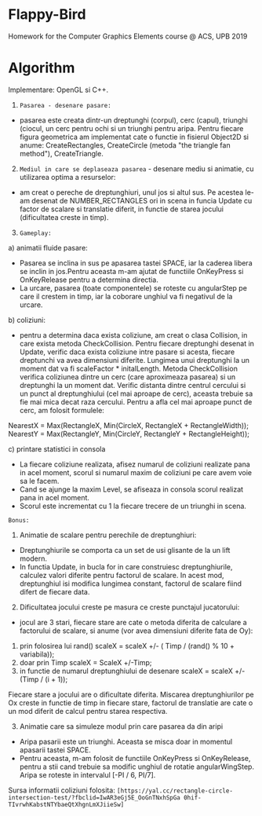 # Flappy-Bird
Homework for the Computer Graphics Elements course @ ACS, UPB 2019

# Algorithm

Implementare: OpenGL si C++.

 1. `Pasarea - desenare pasare:`
 - pasarea este creata dintr-un dreptunghi (corpul), cerc (capul), triunghi (ciocul, 
 un cerc pentru ochi si un triunghi pentru aripa.
 Pentru fiecare figura geometrica am implementat cate o functie in fisierul
 Object2D si anume: CreateRectangles, CreateCircle (metoda "the triangle fan method"), 
 CreateTriangle.

 2. `Mediul in care se deplaseaza pasarea` - desenare mediu si animatie, cu
  utilizarea optima a resurselor:
 - am creat o pereche de dreptunghiuri, unul jos si altul sus. Pe acestea le-am
 desenat de NUMBER_RECTANGLES ori in scena in funcia Update cu factor de scalare si
 translatie diferit, in functie de starea jocului (dificultatea creste in timp).

 3. `Gameplay:`
 
 a) animatii fluide pasare:
 - Pasarea se inclina in sus pe apasarea tastei SPACE, iar la caderea libera se
 inclin in jos.Pentru aceasta m-am ajutat de functiile OnKeyPress si OnKeyRelease
 pentru a determina directia.
 - La urcare, pasarea (toate componentele) se roteste cu angularStep pe care il
 crestem in timp, iar la coborare unghiul va fi negativul de la urcare.

 b) coliziuni:
 - pentru a determina daca exista coliziune, am creat o clasa Collision, in care
 exista metoda CheckCollision. Pentru fiecare dreptunghi desenat in Update, verific
 daca exista coliziune intre pasare si acesta, fiecare dreptunchi va avea
 dimensiuni diferite. Lungimea unui dreptunghi la un moment dat va fi
 scaleFactor * initalLength. Metoda CheckCollision verifica coliziunea dintre un 
 cerc (care aproximeaza pasarea) si un dreptunghi la un moment dat. Verific
 distanta dintre centrul cercului si un punct al dreptunghiului (cel mai aproape 
 de cerc), aceasta trebuie sa fie mai mica decat raza cercului. Pentru a afla cel
 mai aproape punct de cerc, am folosit formulele:

 NearestX = Max(RectangleX, Min(CircleX, RectangleX + RectangleWidth));
 NearestY = Max(RectangleY, Min(CircleY, RectangleY + RectangleHeight));

 c) printare statistici in consola
 - La fiecare coliziune realizata, afisez numarul de coliziuni realizate pana in
 acel moment, scorul
 si numarul maxim de coliziuni pe care avem voie sa le facem.
 - Cand se ajunge la maxim Level, se afiseaza in consola scorul realizat pana in
 acel moment.
 - Scorul este incrementat cu 1 la fiecare trecere de un triunghi in scena.

 `Bonus:`
 
 1. Animatie de scalare pentru perechile de dreptunghiuri:
 - Dreptunghiurile se comporta ca un set de usi glisante de la un lift modern. 
 - In functia Update, in bucla for in care construiesc dreptunghiurile, calculez
 valori diferite pentru factorul de scalare. In acest mod, dreptunghiul isi modifica
 lungimea constant, factorul de scalare fiind difert de fiecare data.

 2. Dificultatea jocului creste pe masura ce creste punctajul jucatorului:
 - jocul are 3 stari, fiecare stare are cate o metoda diferita de calculare a
 factorului de scalare, si anume (vor avea dimensiuni diferite fata de Oy):
 1) prin folosirea lui rand() 
 scaleX = scaleX +/- ( Timp / (rand() % 10 + variabila));
 2) doar prin Timp
 scaleX = ScaleX +/-Timp;
 3) in functie de numarul dreptunghiului de desenare
 scaleX = scaleX +/- (Timp / (i + 1));

 Fiecare stare a jocului are o dificultate diferita. Miscarea dreptunghiurilor pe
 Ox creste in functie de timp in fiecare stare, factorul de translatie are cate
 o un mod diferit de calcul pentru starea respectiva.

 3. Animatie care sa simuleze modul prin care pasarea da din aripi
 - Aripa pasarii este un triunghi. Aceasta se misca doar in momentul apasarii
 tastei SPACE.
 - Pentru aceasta, m-am folosit de functiile OnKeyPress si OnKeyRelease, pentru a
 stii cand trebuie sa modific unghiul de rotatie angularWingStep. Aripa se roteste
 in intervalul [-PI / 6, PI/7].


 Sursa informatii coliziuni folosita:
 `[https://yal.cc/rectangle-circle-intersection-test/?fbclid=IwAR3eGj5E_OoGnTNxhSpGa
  0hif-TIvrwhKabstNTYbaeQtXhgnLmXJiieSw]`
